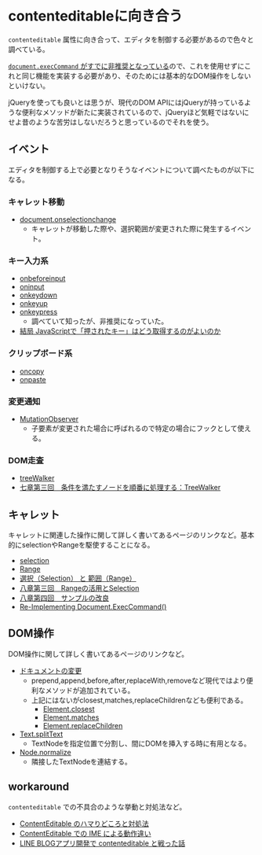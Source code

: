 # contenteditableに向き合う

`contenteditable` 属性に向き合って、エディタを制御する必要があるので色々と調べている。

[`document.execCommand` がすでに非推奨となっている](https://developer.mozilla.org/ja/docs/Web/API/Document/execCommand)ので、これを使用せずにこれと同じ機能を実装する必要があり、そのためには基本的なDOM操作をしないといけない。

jQueryを使っても良いとは思うが、現代のDOM APIにはjQueryが持っているような便利なメソッドが新たに実装されているので、jQueryほど気軽ではないにせよ昔のような苦労はしないだろうと思っているのでそれを使う。

## イベント

エディタを制御する上で必要となりそうなイベントについて調べたものが以下になる。

### キャレット移動

- [document.onselectionchange](https://developer.mozilla.org/ja/docs/Web/API/Document/selectionchange_event)
    - キャレットが移動した際や、選択範囲が変更された際に発生するイベント。

### キー入力系

- [onbeforeinput](https://developer.mozilla.org/ja/docs/Web/API/HTMLElement/beforeinput_event)
- [oninput](https://developer.mozilla.org/ja/docs/Web/API/HTMLElement/input_event)
- [onkeydown](https://developer.mozilla.org/ja/docs/Web/API/Document/keydown_event)
- [onkeyup](https://developer.mozilla.org/ja/docs/Web/API/Document/keyup_event)
- [onkeypress](https://developer.mozilla.org/en-US/docs/Web/API/Document/keypress_event)
    - 調べていて知ったが、非推奨になっていた。
- [結局 JavaScriptで「押されたキー」はどう取得するのがよいのか](https://zoshigayan.net/how-to-get-key-from-ui-event/)

### クリップボード系

- [oncopy](https://developer.mozilla.org/ja/docs/Web/API/Document/copy_event)
- [onpaste](https://developer.mozilla.org/ja/docs/Web/API/Document/paste_event)

### 変更通知

- [MutationObserver](https://developer.mozilla.org/ja/docs/Web/API/MutationObserver)
    - 子要素が変更された場合に呼ばれるので特定の場合にフックとして使える。

### DOM走査

- [treeWalker](https://developer.mozilla.org/ja/docs/Web/API/treeWalker)
- [七章第三回　条件を満たすノードを順番に処理する：TreeWalker](https://uhyohyo.net/javascript/7_3.html)

## キャレット

キャレットに関連した操作に関して詳しく書いてあるページのリンクなど。基本的にselectionやRangeを駆使することになる。

- [selection](https://developer.mozilla.org/ja/docs/Web/API/Selection)
- [Range](https://developer.mozilla.org/ja/docs/Web/API/Range)
- [選択（Selection） と 範囲（Range）](https://ja.javascript.info/selection-range)
- [八章第三回　Rangeの活用とSelection](https://uhyohyo.net/javascript/8_3.html)
- [八章第四回　サンプルの改良](https://uhyohyo.net/javascript/8_4.html)
- [Re-Implementing Document.ExecCommand()](https://medium.com/swlh/reimplementing-document-execcommand-6ffc33a80f02)

## DOM操作

DOM操作に関して詳しく書いてあるページのリンクなど。

- [ドキュメントの変更](https://ja.javascript.info/modifying-document)
    - prepend,append,before,after,replaceWith,removeなど現代ではより便利なメソッドが追加されている。
    - 上記にはないがclosest,matches,replaceChildrenなども便利である。
        - [Element.closest](https://developer.mozilla.org/ja/docs/Web/API/Element/closest)
        - [Element.matches](https://developer.mozilla.org/ja/docs/Web/API/Element/matches)
        - [Element.replaceChildren](https://developer.mozilla.org/en-US/docs/Web/API/Element/replaceChildren)
- [Text.splitText](https://developer.mozilla.org/ja/docs/Web/API/Text/splitText)
    - TextNodeを指定位置で分割し、間にDOMを挿入する時に有用となる。
- [Node.normalize](https://developer.mozilla.org/ja/docs/Web/API/Node/normalize)
    - 隣接したTextNodeを連結する。

## workaround

`contenteditable` での不具合のような挙動と対処法など。

- [ContentEditable のハマりどころと対処法](https://www.bokukoko.info/entry/2017/10/08/154950)
- [ContentEditable での IME による動作違い](https://www.bokukoko.info/entry/2021/04/03/143434)
- [LINE BLOGアプリ開発で contenteditable と戦った話](https://engineering.linecorp.com/ja/blog/contentable-development-of-line-blog-apps/)
